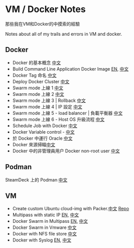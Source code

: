 # VM / Docker Notes

那些我在VM和Docker的中摸索的經驗

Notes about all of my trails and errors in VM and docker.

## Docker
- Docker 的基本概念 [中文](DockerConcept101CN.md)
- Build Command Line Application Docker Image [EN](BinaryAsDockerImageEN.md), [中文](BinaryAsDockerImageCN.md)
- Docker Tag 命名 [中文](DistributionRegistry.md)
- Deploy Docker Cluster [中文](DeployDockerClusterCN.md)
- Swarm mode 上線 1 [中文](SwarmModeCommandCN.md)
- Swarm mode 上線 2 [中文](SwarmModeUndeployLeaveCN.md)
- Swarm mode 上線 3 | Rollback [中文](SwarmModeRollbackCN.md)
- Swarm mode 上線 4 | IP 設定 [中文](SwarmModeCommandCN.md)
- Swarm mode 上線 5 - load balancer | 負載平衡器 [中文](SwarmModeLoadBalancer.md)
- Swarm mode 上線 6 - Host OS 升級流程 [中文](SwarmModeUpgrade.md)
- Schedule Job with Docker [中文](CronJobWithDockerCN.md)
- Docker Variable control - [中文](DockerArgEnvCN.md)
- 於 Docker 中運行 Oracle [中文](OracleCN.md)
- Docker 來源掃瞄[中文](ImageScan.md)
- Docker 中的非管理員用户 Docker non-root user [中文](DockerNonRootUser.md)

## Podman
SteamDeck 上的 Podman [中文](SteamDeckWithPodmanCN.md)

## VM
- Create custom Ubuntu cloud-img with Packer.[中文](MultipassPackerCN.md) [Repo](https://github.com/macauyeah/ubuntuPackerImage)
- Multipass with static IP [EN](MultipassStaticIpEN.md), [中文](MultipassStaticIpCN.md)
- Docker Swarm in Multipass [EN](MultipassDockerClusterEN.md), [中文](MultipassDockerClusterCN.md)
- Docker Swarm in Vmware [中文](VmwareDockerClusterCN.md)
- Docker with NFS file store [中文](DockerWithNfsCN.md)
- Docker with Syslog [EN](DockerSyslogEN.md), [中文](DockerSyslogCN.md)